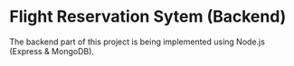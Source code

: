 # Flight Reservation Sytem (Backend)

The backend part of this project is being implemented using Node.js (Express & MongoDB).
